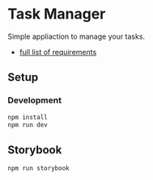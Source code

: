 # Task Manager

Simple appliaction to manage your tasks.

- [full list of requirements](<./docs/assets/Take-Home_Assignment_for_Senior_Frontend_Developer_(Vue_3).pdf>)

## Setup

### Development

```bash
npm install
npm run dev
```

## Storybook

```bash
npm run storybook
```
